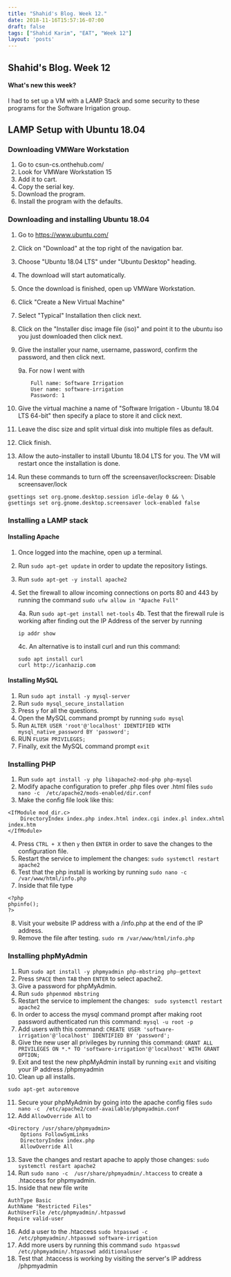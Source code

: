 ```yaml
---
title: "Shahid's Blog. Week 12."
date: 2018-11-16T15:57:16-07:00
draft: false
tags: ["Shahid Karim", "EAT", "Week 12"]
layout: 'posts'
---
```


## Shahid's Blog. Week 12
#### What's new this week?
I had to set up a VM with a LAMP Stack and some security to these programs for the Software Irrigation group.

## LAMP Setup with Ubuntu 18.04

### Downloading VMWare Workstation
1. Go to csun-cs.onthehub.com/
2. Look for VMWare Workstation 15
3. Add it to cart.
4. Copy the serial key.
5. Download the program.
6. Install the program with the defaults.

### Downloading and installing Ubuntu 18.04
1. Go to https://www.ubuntu.com/
2. Click on "Download" at the top right of the navigation bar.
3. Choose "Ubuntu 18.04 LTS" under "Ubuntu Desktop" heading.
4. The download will start automatically.
5. Once the download is finished, open up VMWare Workstation.
6. Click "Create a New Virtual Machine"
7. Select "Typical" Installation then click next.
8. Click on the "Installer disc image file (iso)" and point it to the ubuntu iso you just downloaded then click next.
9. Give the installer your name, username, password, confirm the password, and then click next.

    9a. For now I went with
    ```
        Full name: Software Irrigation
        User name: software-irrigation
        Password: 1
    ```
10. Give the virtual machine a name of "Software Irrigation - Ubuntu 18.04 LTS 64-bit" then specify a place to store it and click next.
11. Leave the disc size and split virtual disk into multiple files as default.
12. Click finish.
13. Allow the auto-installer to install Ubuntu 18.04 LTS for you. The VM will restart once the installation is done.
14. Run these commands to turn off the screensaver/lockscreen:
Disable screensaver/lock
```
gsettings set org.gnome.desktop.session idle-delay 0 && \
gsettings set org.gnome.desktop.screensaver lock-enabled false
```

### Installing a LAMP stack
#### Installing Apache
1. Once logged into the machine, open up a terminal.
2. Run ```sudo apt-get update``` in order to update the repository listings.
3. Run ```sudo apt-get -y install apache2```
4. Set the firewall to allow incoming connections on ports 80 and 443 by running the command ```sudo ufw allow in "Apache Full"```

    4a. Run ``` sudo apt-get install net-tools ```
    4b. Test that the firewall rule is working after finding out the IP Address of the server by running
    ```
    ip addr show
    ```
    4c. An alternative is to install curl and run this command:
    ```
    sudo apt install curl
    curl http://icanhazip.com
    ```

#### Installing MySQL
1. Run ``` sudo apt install -y mysql-server ```
2. Run ``` sudo mysql_secure_installation ```
3. Press ```y``` for all the questions.
4. Open the MySQL command prompt by running ```sudo mysql```
5. Run ``` ALTER USER 'root'@'localhost' IDENTIFIED WITH mysql_native_password BY 'password'; ```
6. RUN ``` FLUSH PRIVILEGES; ```
7. Finally, exit the MySQL command prompt ```exit```

### Installing PHP
1. Run ```sudo apt install -y php libapache2-mod-php php-mysql```
2. Modify apache configuration to prefer .php files over .html files ```sudo nano -c  /etc/apache2/mods-enabled/dir.conf```
3. Make the config file look like this:
```
<IfModule mod_dir.c>
    DirectoryIndex index.php index.html index.cgi index.pl index.xhtml index.htm
</IfModule>
```
4. Press ```CTRL + X``` then ```y``` then ```ENTER``` in order to save the changes to the configuration file.
5. Restart the service to implement the changes: ```sudo systemctl restart apache2```
6. Test that the php install is working by running ``` sudo nano -c /var/www/html/info.php ```
7. Inside that file type
```
<?php
phpinfo();
?>
```
8. Visit your website IP address with a /info.php at the end of the IP address.
9. Remove the file after testing. ``` sudo rm /var/www/html/info.php ```

### Installing phpMyAdmin
1. Run ```sudo apt install -y phpmyadmin php-mbstring php-gettext```
2. Press ```SPACE``` then ```TAB``` then ```ENTER``` to select apache2.
3. Give a password for phpMyAdmin.
4. Run ```sudo phpenmod mbstring```
5. Restart the service to implement the changes: ``` sudo systemctl restart apache2```
6. In order to access the mysql command prompt after making root password authenticated run this command: ```mysql -u root -p```
7. Add users with this command: ```CREATE USER 'software-irrigation'@'localhost' IDENTIFIED BY 'password';```
8. Give the new user all privileges by running this command: ```GRANT ALL PRIVILEGES ON *.* TO 'software-irrigation'@'localhost' WITH GRANT OPTION;```
9. Exit and test the new phpMyAdmin install by running ```exit``` and visiting your IP address /phpmyadmin
10. Clean up all installs.
```
sudo apt-get autoremove
```
11. Secure your phpMyAdmin by going into the apache config files ```sudo nano -c  /etc/apache2/conf-available/phpmyadmin.conf```
12. Add ``` AllowOverride All ``` to
```
<Directory /usr/share/phpmyadmin>
    Options FollowSymLinks
    DirectoryIndex index.php
    AllowOverride All
```
13. Save the changes and restart apache to apply those changes: ```sudo systemctl restart apache2```
14. Run ```sudo nano -c  /usr/share/phpmyadmin/.htaccess``` to create a .htaccess for phpmyadmin.
15. Inside that new file write
```
AuthType Basic
AuthName "Restricted Files"
AuthUserFile /etc/phpmyadmin/.htpasswd
Require valid-user
```
16. Add a user to the .htaccess ```sudo htpasswd -c /etc/phpmyadmin/.htpasswd software-irrigation```
17. Add more users by running this command ```sudo htpasswd /etc/phpmyadmin/.htpasswd additionaluser```
18. Test that .htaccess is working by visiting the server's IP address /phpmyadmin
